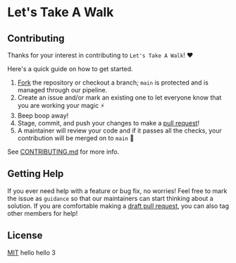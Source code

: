 # Let's Take A Walk

## Contributing

Thanks for your interest in contributing to `Let's Take A Walk`! ❤️

Here's a quick guide on how to get started.

1. [Fork](https://docs.github.com/en/github/getting-started-with-github/fork-a-repo) the repository or checkout a branch; `main` is protected and is managed through our pipeline.
2. Create an issue and/or mark an existing one to let everyone know that you are working your magic ⚡️
3. Beep boop away!
4. Stage, commit, and push your changes to make a [pull request](https://github.com/UCLA-Creative-Labs/pompeii/pulls)!
6. A maintainer will review your code and if it passes all the checks, your contribution will be merged on to `main` 🥳

See [CONTRIBUTING.md](CONTRIBUTING.md) for more info.

## Getting Help

If you ever need help with a feature or bug fix, no worries! Feel free to mark the issue as `guidance` so that our maintainers can start thinking about a solution. If you are comfortable making a [draft pull request](https://docs.github.com/en/github/collaborating-with-issues-and-pull-requests/changing-the-stage-of-a-pull-request), you can also tag other members for help!

## License

[MIT](LICENSE.md)
hello
hello 3
